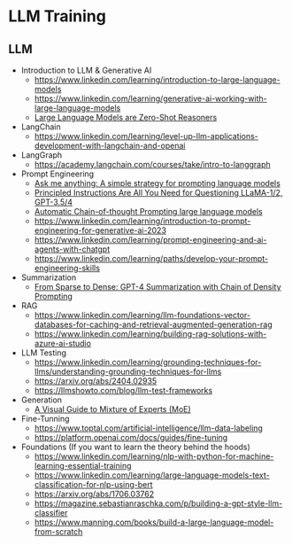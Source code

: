 # LLM Training

## LLM 
* Introduction to LLM & Generative AI
  * https://www.linkedin.com/learning/introduction-to-large-language-models
  * https://www.linkedin.com/learning/generative-ai-working-with-large-language-models
  * [Large Language Models are Zero-Shot Reasoners](https://arxiv.org/abs/2205.11916)
* LangChain
  * https://www.linkedin.com/learning/level-up-llm-applications-development-with-langchain-and-openai
* LangGraph
  * https://academy.langchain.com/courses/take/intro-to-langgraph
* Prompt Engineering
  * [Ask me anything: A simple strategy for prompting language models](https://arxiv.org/pdf/2210.02441)
  * [Principled Instructions Are All You Need for Questioning LLaMA-1/2, GPT-3.5/4](https://arxiv.org/pdf/2312.16171)
  * [Automatic Chain-of-thought Prompting large language models](https://arxiv.org/pdf/2210.03493)
  * https://www.linkedin.com/learning/introduction-to-prompt-engineering-for-generative-ai-2023
  * https://www.linkedin.com/learning/prompt-engineering-and-ai-agents-with-chatgpt
  * https://www.linkedin.com/learning/paths/develop-your-prompt-engineering-skills
* Summarization
  * [From Sparse to Dense: GPT-4 Summarization with Chain of Density Prompting](https://arxiv.org/abs/2309.04269)
* RAG
  * https://www.linkedin.com/learning/llm-foundations-vector-databases-for-caching-and-retrieval-augmented-generation-rag
  * https://www.linkedin.com/learning/building-rag-solutions-with-azure-ai-studio
* LLM Testing
  * https://www.linkedin.com/learning/grounding-techniques-for-llms/understanding-grounding-techniques-for-llms
  * https://arxiv.org/abs/2404.02935
  * https://llmshowto.com/blog/llm-test-frameworks
* Generation
  * [A Visual Guide to Mixture of Experts (MoE)](https://newsletter.maartengrootendorst.com/p/a-visual-guide-to-mixture-of-experts) 
* Fine-Tunning
  * https://www.toptal.com/artificial-intelligence/llm-data-labeling
  * https://platform.openai.com/docs/guides/fine-tuning 
* Foundations (If you want to learn the theory behind the hoods)
  * https://www.linkedin.com/learning/nlp-with-python-for-machine-learning-essential-training
  * https://www.linkedin.com/learning/large-language-models-text-classification-for-nlp-using-bert
  * https://arxiv.org/abs/1706.03762
  * https://magazine.sebastianraschka.com/p/building-a-gpt-style-llm-classifier
  * https://www.manning.com/books/build-a-large-language-model-from-scratch

